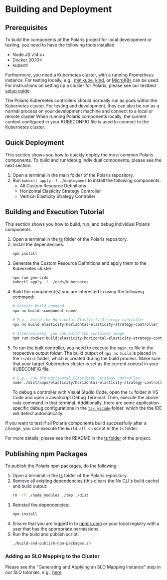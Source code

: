 # Building and Deployment


## Prerequisites

To build the components of the Polaris project for local development or testing, you need to have the following tools installed:

* Node.JS v14.x+
* Docker 20.10+
* kubectl

Furthermore, you need a Kubernetes cluster, with a running Prometheus instance.
For testing locally, e.g., [minikube](https://minikube.sigs.k8s.io/docs/), [kind](https://kind.sigs.k8s.io/), or [MicroK8s](https://microk8s.io/) can be used.
For instructions on setting up a cluster for Polaris, please see our testbed [setup guide](https://github.com/polaris-slo-cloud/polaris/tree/master/testbeds/kubernetes).

The Polaris Kubernetes controllers should normally run as pods within the Kubernetes cluster.
For testing and development, they can also be run as a normal process on your development machine and connect to a local or remote cluster
When running Polaris components locally, the current context configured in your KUBECONFIG file is used to connect to the Kubernetes cluster.


## Quick Deployment

This section shows you how to quickly deploy the most common Polaris components.
To build and run/debug individual components, please see the next section.

1. Open a terminal in the main folder of the Polaris repository.
1. Run `kubectl apply -f ./deployment` to install the following components:
    * All Custom Resource Definitions
    * Horizontal Elasticity Strategy Controller
    * Vertical Elasticity Strategy Controller


## Building and Execution Tutorial

This section shows you how to build, run, and debug individual Polaris components.

1. Open a terminal in the [ts](https://github.com/polaris-slo-cloud/polaris/tree/master/ts) folder of the Polaris repository.
1. Install the dependencies:
    ```sh
    npm install
    ```
1. Generate the Custom Resource Definitions and apply them to the Kubernetes cluster:
    ```sh
    npm run gen-crds
    kubectl apply -f ./crds/kubernetes
    ```
1. Build the component(s) you are interested in using the following command:
    ```sh
    # Generic build command
    npx nx build <component-name>

    # E.g., build the Horizontal Elasticity Strategy controller
    npx nx build elasticity-horizontal-elasticity-strategy-controller

    # Alternatively, you can build the container image
    npm run docker:build:elasticity-horizontal-elasticity-strategy-controller
    ```
1. To run the built controller, you need to execute the `main.ts` file in the respective output folder. The build output of `npx nx build` is placed in the `ts/dist` folder, which is created during the build process. Make sure that your target Kubernetes cluster is set as the current context in your KUBECONFIG file.
    ```sh
    # E.g., run the Horizontal Elasticity Strategy controller
    node ./dist/apps/elasticity/horizontal-elasticity-strategy-controller/main.ts
    ```
    To debug a controller with Visual Studio Code, open the `ts` folder in VS Code and open a JavaScript Debug Terminal.
    Then, execute the above `node` command in that terminal.
    Additionally, there are some application-specific debug configurations in the [`ts/.vscode`](https://github.com/polaris-slo-cloud/polaris/tree/master/ts/.vscode) folder, which the the IDE will detect automatically.

If you want to test if all Polaris components build successfully after a change, you can execute the `build-all.sh` script in the `ts` folder.

For more details, please see the README in the [ts folder](https://github.com/polaris-slo-cloud/polaris/tree/master/ts) of the project.


## Publishing npm Packages

To publish the Polaris npm packages, do the following:

1. Open a terminal in the [ts](https://github.com/polaris-slo-cloud/polaris/tree/master/ts) folder of the Polaris repository.
1. Remove all existing dependencies (this clears the Nx CLI's build cache) and build output:
    ```sh
    rm -rf ./node_modules ./tmp ./dist
    ```
1. Reinstall the dependencies:
    ```sh
    npm install
    ```
1. Ensure that you are logged in to [npmjs.com](https://www.npmjs.com) or your local registry with a user that has the appropriate permissions.
1. Run the build and publish script:
    ```sh
    ./build-and-publish-npm-packages.sh
    ```


### Adding an SLO Mapping to the Cluster

Please see the "Generating and Applying an SLO Mapping Instance" step in our SLO tutorials, e.g., [here](https://github.com/polaris-slo-cloud/polaris-demos/tree/main/cost-eff-composed-metrics#generating-and-applying-an-slo-mapping-instance).
